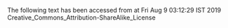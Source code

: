 The following text has been accessed from at Fri Aug 9 03:12:29 IST 2019
Creative_Commons_Attribution-ShareAlike_License

